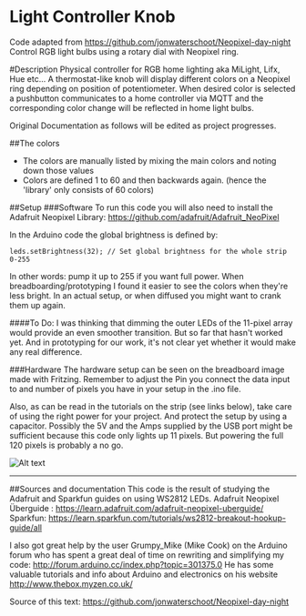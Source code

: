 Light Controller Knob 
=============================================

Code adapted from https://github.com/jonwaterschoot/Neopixel-day-night
Control RGB light bulbs using a rotary dial with Neopixel ring.

#Description
Physical controller for RGB home lighting aka MiLight, Lifx, Hue etc...  A thermostat-like knob will display different colors on a Neopixel ring depending on position of potentiometer. When desired color is selected a pushbutton communicates to a home controller via MQTT and the corresponding color change will be reflected in home light bulbs.

Original Documentation as follows will be edited as project progresses.

##The colors
* The colors are manually listed by mixing the main colors and noting down those values
* Colors are defined 1 to 60 and then backwards again. (hence the 'library' only consists of 60 colors)

##Setup
###Software
To run this code you will also need to install the Adafruit Neopixel Library:
https://github.com/adafruit/Adafruit_NeoPixel

In the Arduino code the global brightness is defined by:
```
leds.setBrightness(32); // Set global brightness for the whole strip 0-255
```
In other words: pump it up to 255 if you want full power. When breadboarding/prototyping I found it easier to see the colors when they're less bright. In an actual setup, or when diffused you might want to crank them up again.

####To Do:
I was thinking that dimming the outer LEDs of the 11-pixel array would provide an even smoother transition. But so far that hasn't worked yet. And in prototyping for our work, it's not clear yet whether it would make any real difference.

###Hardware
The hardware setup can be seen on the breadboard image made with Fritzing.
Remember to adjust the Pin you connect the data input to and number of pixels you have in your setup in the .ino file. 

Also, as can be read in the tutorials on the strip (see links below), take care of using the right power for your project. And protect the setup by using a capacitor. Possibly the 5V and the Amps supplied by the USB port might be sufficient because this code only lights up 11 pixels. But powering the full 120 pixels is probably a no go.

![Alt text](https://raw.githubusercontent.com/jonwaterschoot/Neopixel-day-night/master/hardwaresetup_breadboardview.png "breadboard view hardware")

------------------------------

##Sources and documentation
This code is the result of studying the Adafruit and Sparkfun guides on using WS2812 LEDs.
Adafruit Neopixel Überguide : https://learn.adafruit.com/adafruit-neopixel-uberguide/
Sparkfun: https://learn.sparkfun.com/tutorials/ws2812-breakout-hookup-guide/all

I also got great help by the user Grumpy_Mike (Mike Cook) on the Arduino forum who has spent a great deal of time on rewriting and simplifying my code:
http://forum.arduino.cc/index.php?topic=301375.0
He has some valuable tutorials and info about Arduino and electronics on his website http://www.thebox.myzen.co.uk/ 

Source of this text: https://github.com/jonwaterschoot/Neopixel-day-night
